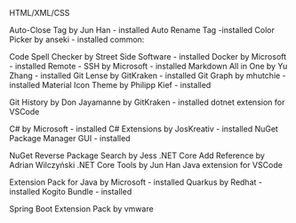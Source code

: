HTML/XML/CSS

Auto-Close Tag by Jun Han - installed Auto Rename Tag -installed Color Picker by anseki - installed
common:

Code Spell Checker by Street Side Software - installed Docker by Microsoft - installed Remote - SSH by Microsoft - installed Markdown All in One by Yu Zhang - installed Git Lense by GitKraken - installed Git Graph by mhutchie - installed Material Icon Theme by Philipp Kief - installed

Git History by Don Jayamanne by GitKraken - installed
dotnet extension for VSCode

C# by Microsoft - installed C# Extensions by JosKreativ - installed NuGet Package Manager GUI - installed

NuGet Reverse Package Search by Jess .NET Core Add Reference by Adrian Wilczyński .NET Core Tools by Jun Han
Java extension for VSCode

Extension Pack for Java by Microsoft - installed Quarkus by Redhat - installed Kogito Bundle - installed

Spring Boot Extension Pack by vmware